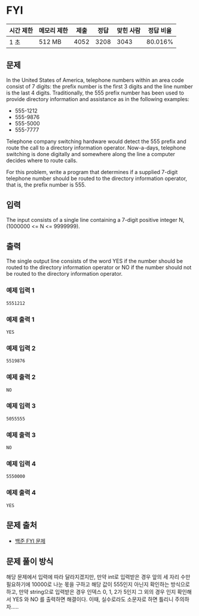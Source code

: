 # FYI
 
|시간 제한|	메모리 제한|	제출|	정답|	맞힌 사람|	정답 비율|
|-|-|-|-|-|-|
|1 초|	512 MB|	4052|	3208|	3043|	80.016%|

## 문제

In the United States of America, telephone numbers within an area code consist of 7 digits: the prefix number is the first 3 digits and the line number is the last 4 digits. Traditionally, the 555 prefix number has been used to provide directory information and assistance as in the following examples:

- 555-1212
- 555-9876
- 555-5000
- 555-7777

Telephone company switching hardware would detect the 555 prefix and route the call to a directory information operator. Now-a-days, telephone switching is done digitally and somewhere along the line a computer decides where to route calls.

For this problem, write a program that determines if a supplied 7-digit telephone number should be routed to the directory information operator, that is, the prefix number is 555.

## 입력

The input consists of a single line containing a 7-digit positive integer N, (1000000 <= N <= 9999999).

## 출력

The single output line consists of the word YES if the number should be routed to the directory information operator or NO if the number should not be routed to the directory information operator.

### 예제 입력 1 

```
5551212
```

### 예제 출력 1 

```
YES
```

### 예제 입력 2 

```
5519876
```

### 예제 출력 2

```
NO
```

### 예제 입력 3

```
5055555
```

### 예제 출력 3

```
NO
```

### 예제 입력 4

```
5550000
```

### 예제 출력 4

```
YES
```

## 문제 출처

- [백준 FYI 문제](https://www.acmicpc.net/problem/17863)

## 문제 풀이 방식

해당 문제에서 입력에 따라 달라지겠지만, 만약 int로 입력받은 경우 앞의 세 자리 수만 필요하기에 10000로 나눈 몫을 구하고 해당 값이 555인지 아닌지 확인하는 방식으로 하고, 만약 string으로 입력받은 경우 인덱스 0, 1, 2가 5인지 그 외의 경우 인지 확인해서 YES 와 NO 를 출력하면 해결이다. 이때, 실수로라도 소문자로 하면 틀리니 주의하자…..
 